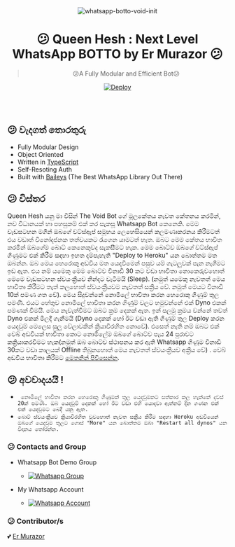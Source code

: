 <div align="center">
<img src="https://i.ibb.co/Smdz2Vd/V42M.gif" alt="whatsapp-botto-void-init" border="0"></a>

# 😕 **Queen Hesh : Next Level WhatsApp BOTTO by Er Murazor** 😕

> 😕A Fully Modular and Efficient Bot😕<br>

[![Deploy](https://www.herokucdn.com/deploy/button.png)](https://heroku.com/deploy?template=https://github.com/ErMurazor-Tech/WhatsappBot/blob/main)

</div><br/>
<br/>

## 😕 වැදගත් තොරතුරු
- Fully Modular Design
- Object Oriented
- Written in [TypeScript](https://www.typescriptlang.org/)
- Self-Resoting Auth
- Built with [Baileys](https://github.com/adiwajshing/baileys) (The Best WhatsApp Library Out There) 


## 😕 විස්තර

Queen Hesh යනු මා විසින් The Void Bot ගේ මූලකේතය නැවත කේතනය කරමින්, නව විධානයක් හා පහසුකම් එක් කර සැකසූ Whatsapp Bot කෙනෙකි. මෙම වැඩසටහන මගින් ඔබගේ වට්ස්ඇප් සමූහය ලෙහෙසියෙන් කලමණාකරනය කිරීමටත් එය වඩාත් විනෝදජනක තත්වයකට රැගෙන යාමටත් හැත. ඔබට මෙම කේතය භාවිත කරමින් ඔබගේම බොට් කෙනෙකුවද සැකසීමට හැක. මෙම බොට්ව ඔබගේ වට්ස්ඇප් ගිණුමට එක් කිරීම සඳහා ඉහත දම්පැහැති "Deploy to Heroku" යන බොත්තම මත ඔබන්න. ඔබ මෙය හෙරොකු අඩවිය මත යෙදවීමෙන් පසුව යම් ගැටලුවක් පැන නැගීමට ඉඩ ඇත. එය නම් යමෙකු මෙම බොට්ව විනාඩි 30 කට වඩා භාවිතා නොකෙරුවහොත් මෙමෙ වැඩසටහන ස්වයංක්‍රීයව නින්දට වැටීමයි (Sleep).  (නමුත් යමෙකු නැවතත් මෙය භාවිතා කිරීමට තැත් කලහොත් ස්වයංක්‍රීයවම නැවතත් සක්‍රීය වේ. නමුත් මෙයට විනාඩි 10ක් පමණ ගත වේ). මෙය සිදුවන්නේ නොමිලේ භාවිතා කරන හෙරොකු ගිණුම් තුල පමණි. එයට හේතුව නොමිලේ භාවිතා කරන ගිණුම් වලට හමුවන්නේ එක් Dyno එකක් පමණක් වීමයි. මෙය නැවැත්වීමට ඔබට ක්‍රම දෙකක් ඇත. ඉන් පලමු ක්‍රමය වන්නේ තවත් Dyno එකක් මිලදී ගැනීමයි (Dyno දෙකක් හෝ ඊට වඩා ඇති ගිණුම් තුල Deploy කරන යෙදවුම් මෙලෙස සුලු වේලාවකින් ක්‍රියාවිරහිත නොවේ). එසෙත් නැති නම් ඔබට එක් වෙබ් අඩවියක් භාවිතා කොට නොමිලේම ඔබගේ බොට්ව පැය 24 පුරාවට කක්‍රියාකරවීමට හැක(නමුත් ඔබ බොට්ව ස්ථාපනය කර ඇති Whatsapp ගිණූම විනාඩි 30කට වඩා කාලයක් Offline තිබුනහොත් මෙය නැවතත් ස්වයංක්‍රීයව අක්‍රීය වේ) . වෙබ් අඩවිය භාවිතා කිරීමට [මෙතනින් පිවිසෙන්න](http://kaffeine.herokuapp.com/).


## 😕 අවවාදයයි !

- `` නොමිලේ භාවිතා කරන හෙරොකු ගිණූමක් තුල යෙදවුමකට සත්කාර කල හැක්කේ දවස් 20ක් පමණි. ඔබ යෙදවුම් දෙකක් හෝ ඊට වඩා එහි යොදවා ඇත්නම් දින ගණන එක් එක් යෙදවුමට බෙදී යනු ඇත.`` 
- ``බොට් ස්වයංක්‍රීයව ක්‍රියාවිරහිත වුවහොත් නැවත සක්‍රීය කිරීම සඳහා Heroku අඩවියෙන් ඔබගේ යෙදවුම තුලට ගොස් "More" යන බොත්තම ඔබා "Restart all dynos" යන විදානය තෝරන්න.``

### 😕 Contacts and Group

- Whatsapp Bot Demo Group
  - [![Whatsapp Group](https://img.shields.io/badge/WhatsApp-25D366?style=for-the-badge&logo=whatsapp&logoColor=white)](https://chat.whatsapp.com/JixKbZWvcb4Brn2dtH56jO)

- My Whatsapp Account
  - [![Whatsapp Account](https://img.shields.io/badge/WhatsApp-25D366?style=for-the-badge&logo=whatsapp&logoColor=white)](https://wa.me/94760423852)


### 😕 Contributor/s

💕 [Er Murazor](https://github.com/ErMurazor-Tech")
